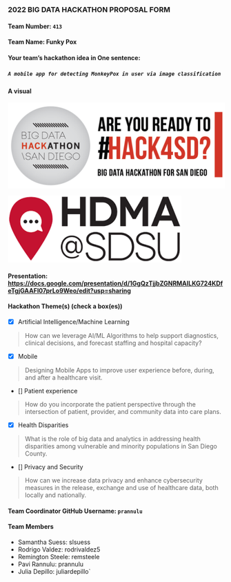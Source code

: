 ### 2022 BIG DATA HACKATHON PROPOSAL FORM

#### Team Number: `413`  

#### Team Name: Funky Pox    
  
#### Your team’s hackathon idea in One sentence:
##### `A mobile app for detecting MonkeyPox in user via image classification`


#### A visual
![bigdatahackathon4sd](https://github.com/BigDataForSanDiego/bigdataforsandiego.github.io/blob/master/templates/img/Hackathon-Promot-Img-1.png?raw=true "Big Data Hackathon for San Diego 2022")  

<img height="10%" width="80%" alt="hdma" src="https://github.com/BigDataForSanDiego/bigdataforsandiego.github.io/blob/master/templates/img/hdma2.png?raw=true"> 

#### Presentation: https://docs.google.com/presentation/d/1GgQzTjjbZGNRMAILKG724KDfeTgjGAAFI07prLo9Weo/edit?usp=sharing

#### Hackathon Theme(s) (check a box(es))
- [X] Artificial Intelligence/Machine Learning 
> How can we leverage AI/ML Algorithms to help support diagnostics, clinical decisions, and forecast staffing and hospital capacity?
- [X] Mobile
> Designing Mobile Apps to improve user experience before, during, and after a healthcare visit.
- [] Patient experience
> How do you incorporate the patient perspective through the intersection of patient, provider, and community data into care plans.
- [X] Health Disparities
> What is the role of big data and analytics in addressing health disparities among vulnerable and minority populations in San Diego County.
- [] Privacy and Security
> How can we increase data privacy and enhance cybersecurity measures in the release, exchange and use of healthcare data, both locally and nationally.

#### Team Coordinator GitHub Username: `prannulu`

#### Team Members
- Samantha Suess: slsuess
- Rodrigo Valdez: rodrivaldez5 
- Remington Steele: remsteele
- Pavi Rannulu: prannulu
- Julia Depillo: juliardepillo`
